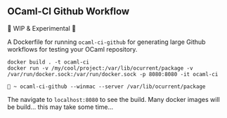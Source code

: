 OCaml-CI Github Workflow
------------------------

🚧 WIP & Experimental 🧪

A Dockerfile for running `ocaml-ci-github` for generating large Github workflows for testing your OCaml repository. 

```
docker build . -t ocaml-ci 
docker run -v /my/cool/project:/var/lib/ocurrent/package -v /var/run/docker.sock:/var/run/docker.sock -p 8080:8080 -it ocaml-ci

🐳 ~ ocaml-ci-github --winmac --server /var/lib/ocurrent/package
```

The navigate to `localhost:8080` to see the build. Many docker images will be build... this may take some time... 

